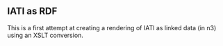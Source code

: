## IATI as RDF

This is a first attempt at creating a rendering of IATI as linked data (in n3) using an XSLT conversion. 